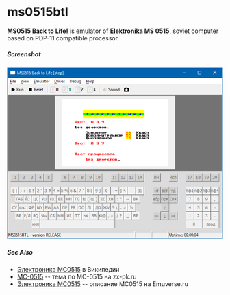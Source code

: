 # ms0515btl
**MS0515 Back to Life!** is emulator of **Elektronika MS 0515**, soviet computer based on PDP-11 compatible processor.

##### Screenshot

![](screenshot/MS0515BTL.png)

##### See Also
* [Электроника МС0515](https://ru.wikipedia.org/wiki/%D0%AD%D0%BB%D0%B5%D0%BA%D1%82%D1%80%D0%BE%D0%BD%D0%B8%D0%BA%D0%B0_%D0%9C%D0%A1_0515) в Википедии
* [МС-0515](http://zx-pk.ru/threads/15146-ms-0515.html) -- тема по МС-0515 на zx-pk.ru
* [Электроника МС0515](http://www.emuverse.ru/wiki/%D0%AD%D0%BB%D0%B5%D0%BA%D1%82%D1%80%D0%BE%D0%BD%D0%B8%D0%BA%D0%B0_%D0%9C%D0%A10515) -- описание МС0515 на Emuverse.ru
